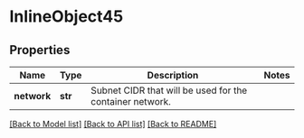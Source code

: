 # InlineObject45

## Properties
Name | Type | Description | Notes
------------ | ------------- | ------------- | -------------
**network** | **str** | Subnet CIDR that will be used for the container network. | 

[[Back to Model list]](../README.md#documentation-for-models) [[Back to API list]](../README.md#documentation-for-api-endpoints) [[Back to README]](../README.md)



